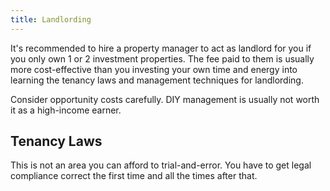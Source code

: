 ```yaml
---
title: Landlording
---
```


It's recommended to hire a property manager to act as landlord for you if you only own 1 or 2 investment properties. The fee paid to them is usually more cost-effective than you investing your own time and energy into learning the tenancy laws and management techniques for landlording.

Consider opportunity costs carefully. DIY management is usually not worth it as a high-income earner.

## Tenancy Laws
This is not an area you can afford to trial-and-error. You have to get legal compliance correct the first time and all the times after that.
